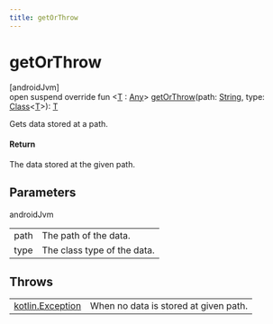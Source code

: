 ```yaml
---
title: getOrThrow
---
```



# getOrThrow



[androidJvm]\
open suspend override fun &lt;[T](get-or-throw.html) : [Any](https://kotlinlang.org/api/latest/jvm/stdlib/kotlin/-any/index.html)&gt; [getOrThrow](get-or-throw.html)(path: [String](https://kotlinlang.org/api/latest/jvm/stdlib/kotlin/-string/index.html), type: [Class](https://developer.android.com/reference/kotlin/java/lang/Class.html)&lt;[T](get-or-throw.html)&gt;): [T](get-or-throw.html)



Gets data stored at a path.



#### Return



The data stored at the given path.



## Parameters


androidJvm

| | |
|---|---|
| path | The path of the data. |
| type | The class type of the data. |



## Throws


| | |
|---|---|
| [kotlin.Exception](https://kotlinlang.org/api/latest/jvm/stdlib/kotlin/-exception/index.html) | When no data is stored at given path. |



